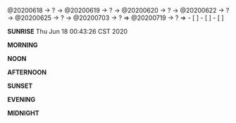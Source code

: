 <link rel="stylesheet"  type="text/css" href="./css/hiddenprivate.css"/>
<TODO>@20200618 → ? → @20200619 → ? → @20200620 → ? → @20200622 → ? → @20200625 → ? → @20200703 → ? ⇒ @20200719 → ? ⇒ </TODO>
- [ ]    
- [ ]    
- [ ]    

<timeblock>__SUNRISE__</timeblock>
<action>Thu Jun 18 00:43:26 CST 2020 </action>            

<timeblock>__MORNING__</timeblock>

<timeblock>__NOON__</timeblock>

<timeblock>__AFTERNOON__</timeblock>

<timeblock>__SUNSET__</timeblock>

<timeblock>__EVENING__</timeblock>

<timeblock>__MIDNIGHT__</timeblock>

